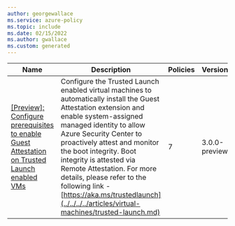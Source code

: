 ```yaml
---
author: georgewallace
ms.service: azure-policy
ms.topic: include
ms.date: 02/15/2022
ms.author: gwallace
ms.custom: generated
---
```


|Name |Description |Policies |Version |
|---|---|---|---|
|[\[Preview\]: Configure prerequisites to enable Guest Attestation on Trusted Launch enabled VMs](https://github.com/Azure/azure-policy/blob/master/built-in-policies/policySetDefinitions/Trusted%20Launch/TrustedLaunch_GuestAttestationPrerequisites.json) |Configure the Trusted Launch enabled virtual machines to automatically install the Guest Attestation extension and enable system-assigned managed identity to allow Azure Security Center to proactively attest and monitor the boot integrity. Boot integrity is attested via Remote Attestation. For more details, please refer to the following link - [https://aka.ms/trustedlaunch](../../../../articles/virtual-machines/trusted-launch.md) |7 |3.0.0-preview |